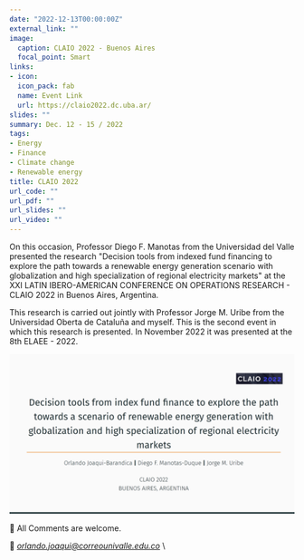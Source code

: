 ```yaml
---
date: "2022-12-13T00:00:00Z"
external_link: ""
image:
  caption: CLAIO 2022 - Buenos Aires
  focal_point: Smart
links:
- icon: 
  icon_pack: fab
  name: Event Link
  url: https://claio2022.dc.uba.ar/
slides: ""
summary: Dec. 12 - 15 / 2022
tags:
- Energy
- Finance
- Climate change
- Renewable energy
title: CLAIO 2022
url_code: ""
url_pdf: ""
url_slides: ""
url_video: ""
---
```



On this occasion, Professor Diego F. Manotas from the Universidad del Valle presented the research "Decision tools from indexed fund financing to explore the path towards a renewable energy generation scenario with globalization and high specialization of regional electricity markets" at the XXI LATIN IBERO-AMERICAN CONFERENCE ON
OPERATIONS RESEARCH - CLAIO 2022 in Buenos Aires, Argentina.

This research is carried out jointly with Professor Jorge M. Uribe from the Universidad Oberta de Cataluña and myself. This is the second event in which this research is presented. In November 2022 it was presented at the 8th ELAEE - 2022.




![png](./claio1.png)



👋 All Comments are welcome. 

📩 *orlando.joaqui@correounivalle.edu.co* \









